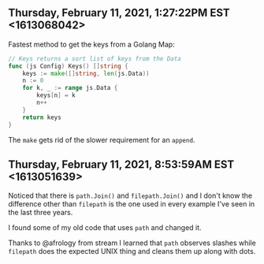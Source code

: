 ## Thursday, February 11, 2021, 1:27:22PM EST <1613068042>

Fastest method to get the keys from a Golang Map:

```go
// Keys returns a sort list of keys from the Data
func (js Config) Keys() []string {
	keys := make([]string, len(js.Data))
	n := 0
	for k, _ := range js.Data {
		keys[n] = k
		n++
	}
	return keys
}
```

The `make` gets rid of the slower requirement for an `append`.

## Thursday, February 11, 2021, 8:53:59AM EST <1613051639>

Noticed that there is `path.Join()` and `filepath.Join()` and I don't
know the difference other than `filepath` is the one used in every
example I've seen in the last three years. 

I found some of my old code that uses `path` and changed it.

Thanks to @afrology from stream I learned that `path` observes slashes
while `filepath` does the expected UNIX thing and cleans them up along
with dots.

